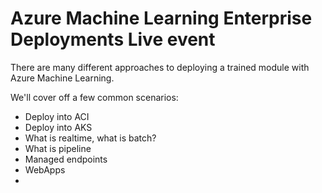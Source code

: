 # Azure Machine Learning Enterprise Deployments Live event

There are many different approaches to deploying a trained module with Azure Machine Learning.

We'll cover off a few common scenarios:
* Deploy into ACI
* Deploy into AKS
* What is realtime, what is batch?
* What is pipeline
* Managed endpoints
* WebApps
*